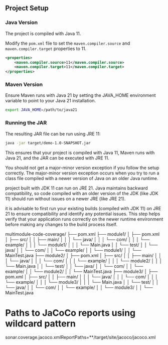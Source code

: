 ## Project Setup

### Java Version

The project is compiled with Java 11.

Modify the `pom.xml` file to set the `maven.compiler.source` and `maven.compiler.target` properties to 11.

```xml
<properties>
    <maven.compiler.source>11</maven.compiler.source>
    <maven.compiler.target>11</maven.compiler.target>
</properties>
```

### Maven Version

Ensure Maven runs with Java 21 by setting the JAVA_HOME environment variable to point to your Java 21 installation.

```sh
export JAVA_HOME=/path/to/java21
```

### Running the JAR

The resulting JAR file can be run using JRE 11:

```sh
java -jar target/demo-1.0-SNAPSHOT.jar
```

This ensures that your project is compiled with Java 11, Maven runs with Java 21, and the JAR can be executed with JRE 11.


You should not get a major-minor version exception if you follow the setup correctly. The major-minor version exception occurs when you try to run a class file compiled with a newer version of Java on an older Java runtime.

project built with JDK 11 can run on JRE 21. Java maintains backward compatibility, so code compiled with an older version of the JDK (like JDK 11) should run without issues on a newer JRE (like JRE 21).

it is advisable to first run your existing builds (compiled with JDK 11) on JRE 21 to ensure compatibility and identify any potential issues. This step helps verify that your application runs correctly on the newer runtime environment before making any changes to the build process itself.

multimodule-code-coverage/
├── pom.xml
├── module1/
│   ├── pom.xml
│   ├── src/
│   │   ├── main/
│   │   │   └── java/
│   │   │       └── com/
│   │   │           └── example/
│   │   │               └── module1/
│   │   │                   └── Main.java
│   │   └── test/
│   │       └── java/
│   │           └── com/
│   │               └── example/
│   │                   └── module1/
│   │                       └── MainTest.java
├── module2/
│   ├── pom.xml
│   ├── src/
│   │   ├── main/
│   │   │   └── java/
│   │   │       └── com/
│   │   │           └── example/
│   │   │               └── module2/
│   │   │                   └── Main.java
│   │   └── test/
│   │       └── java/
│   │           └── com/
│   │               └── example/
│   │                   └── module2/
│   │                       └── MainTest.java
├── module3/
│   ├── pom.xml
│   ├── src/
│   │   ├── main/
│   │   │   └── java/
│   │   │       └── com/
│   │   │           └── example/
│   │   │               └── module3/
│   │   │                   └── Main.java
│   │   └── test/
│   │       └── java/
│   │           └── com/
│   │               └── example/
│   │                   └── module3/
│   │                       └── MainTest.java


# Paths to JaCoCo reports using wildcard pattern
sonar.coverage.jacoco.xmlReportPaths=**/target/site/jacoco/jacoco.xml